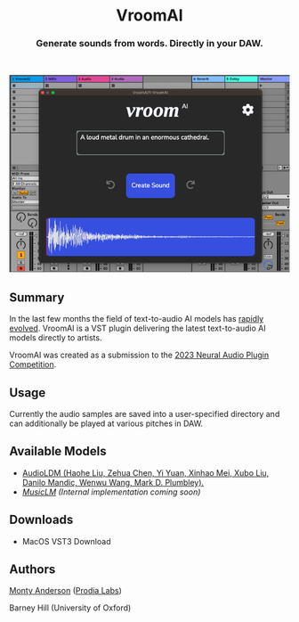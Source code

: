 
<h1 align="center"; style = font-size: 500px; > VroomAI </h1>

<h3 align="center"> Generate sounds from words. Directly in your DAW. </h3>

<br>
<p align="center">
  <img src="screenshot.png" alt="VroomAI"/>
</p>

## Summary
In the last few months the field of text-to-audio AI models has [rapidly evolved](https://github.com/archinetai/audio-ai-timeline). VroomAI is a VST plugin delivering the latest text-to-audio AI models directly to artists.

VroomAI was created as a submission to the [2023 Neural Audio Plugin Competition](https://www.theaudioprogrammer.com/neural-audio).

## Usage
Currently the audio samples are saved into a user-specified directory and can additionally be played at various pitches in DAW.

## Available Models
- [AudioLDM (Haohe Liu, Zehua Chen, Yi Yuan, Xinhao Mei, Xubo Liu, Danilo Mandic, Wenwu Wang, Mark D. Plumbley).](https://github.com/haoheliu/AudioLDM)
- *[MusicLM](https://google-research.github.io/seanet/musiclm/examples/) (Internal implementation coming soon)*

## Downloads

- MacOS VST3 Download

## Authors
[Monty Anderson](https://montyanderson.net) ([Prodia Labs](https://prodia.com))

Barney Hill (University of Oxford)
